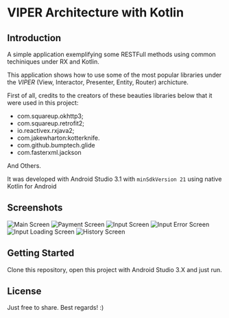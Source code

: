 # __VIPER__ Architecture with Kotlin

## Introduction

A simple application exemplifying some RESTFull methods using common techiniques under RX and Kotlin.

This application shows how to use some of the most popular libraries under the *VIPER* (View, Interactor, Presenter, Entity, Router) archicture.

First of all, credits to the creators of these beauties libraries below that it were used in this project:
 - com.squareup.okhttp3;
 - com.squareup.retrofit2;
 - io.reactivex.rxjava2;
 - com.jakewharton:kotterknife.
 - com.github.bumptech.glide
 - com.fasterxml.jackson
 
 And Others.

It was developed with Android Studio 3.1 with `minSdkVersion 21` using native Kotlin for Android

## Screenshots

![Main Screen](https://github.com/aramizu/ragneon/blob/master/screen-1.jpg?raw=true)
![Payment Screen](https://github.com/aramizu/ragneon/blob/master/screen-2.jpg?raw=true)
![Input Screen](https://github.com/aramizu/ragneon/blob/master/screen-3.jpg?raw=true)
![Input Error Screen](https://github.com/aramizu/ragneon/blob/master/screen-4.jpg?raw=true)
![Input Loading Screen](https://github.com/aramizu/ragneon/blob/master/screen-5.jpg?raw=true)
![History Screen](https://github.com/aramizu/ragneon/blob/master/screen-6.jpg?raw=true)

## Getting Started

Clone this repository, open this project with Android Studio 3.X and just run.

## License

Just free to share. Best regards! :)
